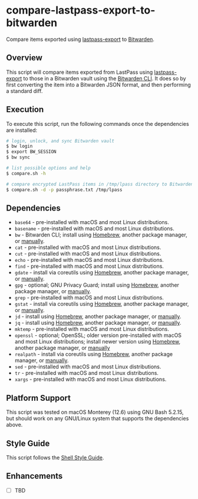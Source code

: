 # compare-lastpass-export-to-bitwarden

Compare items exported using [lastpass-export](https://github.com/ErinsMatthew/lastpass-export)
to [Bitwarden](https://bitwarden.com/).

## Overview

This script will compare items exported from LastPass using
[lastpass-export](https://github.com/ErinsMatthew/lastpass-export) to those in a
Bitwarden vault using the [Bitwarden CLI](https://bitwarden.com/help/cli/). It
does so by first converting the item into a Bitwarden JSON format, and then
performing a standard diff.

## Execution

To execute this script, run the following commands once the
dependencies are installed:

```sh
# login, unlock, and sync Bitwarden vault
$ bw login
$ export BW_SESSION
$ bw sync

# list possible options and help
$ compare.sh -h

# compare encrypted LastPass items in /tmp/lpass directory to Bitwarden
$ compare.sh -d -p passphrase.txt /tmp/lpass
```

## Dependencies

- `base64` - pre-installed with macOS and most Linux distributions.
- `basename` - pre-installed with macOS and most Linux distributions.
- `bw` - Bitwarden CLI; install using [Homebrew](https://formulae.brew.sh/formula/bitwarden-cli), another package manager, or [manually](https://bitwarden.com/help/cli/).
- `cat` - pre-installed with macOS and most Linux distributions.
- `cut` - pre-installed with macOS and most Linux distributions.
- `echo` - pre-installed with macOS and most Linux distributions.
- `find` - pre-installed with macOS and most Linux distributions.
- `gdate` - install via coreutils using [Homebrew](https://formulae.brew.sh/formula/coreutils), another package manager, or [manually](https://www.gnu.org/software/coreutils/).
- `gpg` - optional; GNU Privacy Guard; install using [Homebrew](https://formulae.brew.sh/formula/gnupg), another package manager, or [manually](https://gnupg.org/).
- `grep` - pre-installed with macOS and most Linux distributions.
- `gstat` - install via coreutils using [Homebrew](https://formulae.brew.sh/formula/coreutils), another package manager, or [manually](https://www.gnu.org/software/coreutils/).
- `jd` - install using [Homebrew](https://formulae.brew.sh/formula/jd), another package manager, or [manually](https://github.com/josephburnett/jd).
- `jq` - install using [Homebrew](https://formulae.brew.sh/formula/jq), another package manager, or [manually](https://stedolan.github.io/jq/).
- `mktemp` - pre-installed with macOS and most Linux distributions.
- `openssl` - optional; OpenSSL; older version pre-installed with macOS and most Linux distributions; install newer version using [Homebrew](https://formulae.brew.sh/formula/openssl@3), another package manager, or [manually](https://www.openssl.org/source/)
- `realpath` - install via coreutils using [Homebrew](https://formulae.brew.sh/formula/coreutils), another package manager, or [manually](https://www.gnu.org/software/coreutils/).
- `sed` - pre-installed with macOS and most Linux distributions.
- `tr` - pre-installed with macOS and most Linux distributions.
- `xargs` - pre-installed with macOS and most Linux distributions.

## Platform Support

This script was tested on macOS Monterey (12.6) using GNU Bash 5.2.15,
but should work on any GNU/Linux system that supports the dependencies
above.

## Style Guide

This script follows the [Shell Style Guide](https://google.github.io/styleguide/shellguide.html).

## Enhancements

- [ ] TBD
